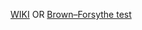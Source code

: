 [WIKI](https://en.wikipedia.org/wiki/Levene%27s_test)
OR [Brown–Forsythe test](https://en.wikipedia.org/wiki/Brown%E2%80%93Forsythe_test)
